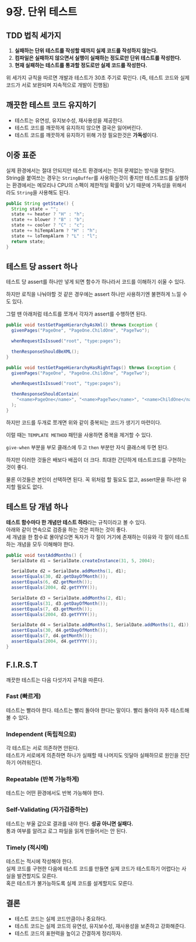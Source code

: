 # 9장. 단위 테스트

## TDD 법칙 세가지
1. **실패하는 단위 테스트를 작성할 때까지 실제 코드를 작성하지 않는다.**
2. **컴파일은 실패하지 않으면서 실행이 실패하는 정도로만 단위 테스트를 작성한다.**
3. **현재 실패하는 테스트를 통과할 정도로만 실제 코드를 작성한다.**
   
위 세가지 규칙을 따르면 개발과 테스트가 30초 주기로 묶인다.
(즉, 테스트 코드와 실제 코드가 서로 보완되며 지속적으로 개발이 진행됨)

## 깨끗한 테스트 코드 유지하기
- 테스트는 유연성, 유지보수성, 재사용성을 제공한다.
- 테스트 코드를 깨끗하게 유지하지 않으면 결국은 잃어버린다.
- 테스트 코드를 깨끗하게 유지하기 위해 가장 필요한것은 **가독성**이다.

## 이중 표준
실제 환경에서는 절대 안되지만 테스트 환경에서는 전혀 문제없는 방식을 말한다.
String을 붙여쓰는 경우는 `StringBuffer`를 사용하는것이 좋지만 테스트코드를 실행하는 환경에서는 메모리나 CPU의 스펙이 제한적일 확률이 낮기 때문에 가독성을 위해서라도 `String`을 사용해도 된다.
```java
public String getState() {
  String state = "";
  state += heater ? "H" : "h"; 
  state += blower ? "B" : "b"; 
  state += cooler ? "C" : "c"; 
  state += hiTempAlarm ? "H" : "h"; 
  state += loTempAlarm ? "L" : "l"; 
  return state;
}
```

## 테스트 당 assert 하나
테스트 당 assert를 하나만 넣게 되면 함수가 하나라서 코드를 이해하기 쉬울 수 있다.

하지만 로직을 나눠야할 것 같은 경우에는 assert 하나만 사용하기엔 불편하게 느낄 수도 있다.

그럴 땐 아래처럼 테스트를 쪼개서 각자가 assert를 수행하면 된다.
```java
public void testGetPageHierarchyAsXml() throws Exception {
  givenPages("PageOne", "PageOne.ChildOne", "PageTwo");

  whenRequestIsIssued("root", "type:pages");

  thenResponseShouldBeXML();
}

public void testGetPageHierarchyHasRightTags() throws Exception {
  givenPages("PageOne", "PageOne.ChildOne", "PageTwo");

  whenRequestIsIssued("root", "type:pages");

  thenResponseShouldContain(
    "<name>PageOne</name>", "<name>PageTwo</name>", "<name>ChildOne</name>"
  );
}
```

하지만 코드를 두개로 쪼개면 위와 같이 중복되는 코드가 생기기 마련이다.

이럴 때는 `TEMPLATE METHOD` 패턴을 사용하면 중복을 제거할 수 있다.

`give-when` 부분을 부모 클래스에 두고 `then` 부분만 자식 클래스에 두면 된다.

하지만 이러한 것들은 배보다 배꼽이 더 크다. 최대한 간단하게 테스트코드를 구현하는것이 좋다.

물론 이것들은 본인이 선택하면 된다. 꼭 위처럼 할 필요도 없고, assert문을 하나만 유지할 필요도 없다.

## 테스트 당 개념 하나
**테스트 함수마다 한 개념만 테스트 하라**라는 규칙이라고 볼 수 있다.  
아래와 같이 연속으로 검증을 하는 것은 피하는 것이 좋다.  
세 개념을 한 함수로 몰아넣으면 독자가 각 절이 거기에 존재하는 이유와 각 절이 테스트하는 개념을 모두 이해해야 한다.
```java
public void testAddMonths() {
  SerialDate d1 = SerialDate.createInstance(31, 5, 2004);

  SerialDate d2 = SerialDate.addMonths(1, d1);
  assertEquals(30, d2.getDayOfMonth());
  assertEquals(6, d2.getMonth());
  assertEquals(2004, d2.getYYYY());

  SerialDate d3 = SerialDate.addMonths(2, d1);
  assertEquals(31, d3.getDayOfMonth());
  assertEquals(7, d3.getMonth());
  assertEquals(2004, d3.getYYYY());

  SerialDate d4 = SerialDate.addMonths(1, SerialDate.addMonths(1, d1));
  assertEquals(30, d4.getDayOfMonth());
  assertEquals(7, d4.getMonth());
  assertEquals(2004, d4.getYYYY());
}
```

## F.I.R.S.T
깨끗한 테스트는 다음 다섯가지 규칙을 따른다.

### Fast (빠르게)
테스트는 빨라야 한다. 테스트는 빨리 돌아야 한다는 말이다. 빨리 돌아야 자주 테스트해볼 수 있다.

### Independent (독립적으로)
각 테스트는 서로 의존하면 안된다.  
테스트가 서로에게 의존하면 하나가 실패할 때 나머지도 잇달아 실패하므로 원인을 진단하기 어려워진다.

### Repeatable (반복 가능하게)
테스트는 어떤 환경에서도 반복 가능해야 한다.

### Self-Validating (자가검증하는)
테스트는 부울 값으로 결과를 내야 한다. **성공 아니면 실패다.**  
통과 여부를 알려고 로그 파일을 읽게 만들어서는 안 된다.

### Timely (적시에)
테스트는 적시에 작성해야 한다.  
실제 코드를 구현한 다음에 테스트 코드를 만들면 실제 코드가 테스트하기 어렵다는 사실을 발견할지도 모른다.  
혹은 테스트가 불가능하도록 실제 코드를 설계할지도 모른다.


## 결론
- 테스트 코드는 실제 코드만큼이나 중요하다.
- 테스트 코드는 실제 코드의 유연성, 유지보수성, 재사용성을 보존하고 강화해준다.
- 테스트 코드의 표현력을 높이고 간결하게 정리하자.
